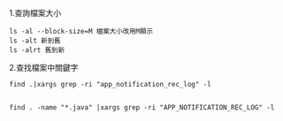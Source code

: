 1.查詢檔案大小

```
ls -al --block-size=M 檔案大小改用M顯示 
ls -alt 新到舊
ls -alrt 舊到新

```

2.查找檔案中關鍵字

```
find .|xargs grep -ri "app_notification_rec_log" -l 


find . -name "*.java" |xargs grep -ri "APP_NOTIFICATION_REC_LOG" -l

```
